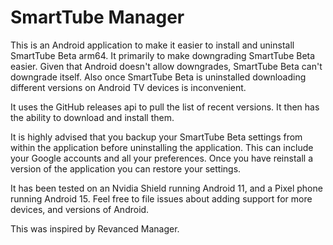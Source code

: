 # SmartTube Manager

This is an Android application to make it easier to install and uninstall
SmartTube Beta arm64. It primarily to make downgrading SmartTube Beta easier.
Given that Android doesn't allow downgrades, SmartTube Beta can't downgrade
itself. Also once SmartTube Beta is uninstalled downloading different versions
on Android TV devices is inconvenient.

It uses the GitHub releases api to pull the list of recent versions. It then
has the ability to download and install them.

It is highly advised that you backup your SmartTube Beta settings from within
the application before uninstalling the application. This can include your
Google accounts and all your preferences. Once you have reinstall a version of
the application you can restore your settings.

It has been tested on an Nvidia Shield running Android 11, and a Pixel phone
running Android 15. Feel free to file issues about adding support for more
devices, and versions of Android.

This was inspired by Revanced Manager.
